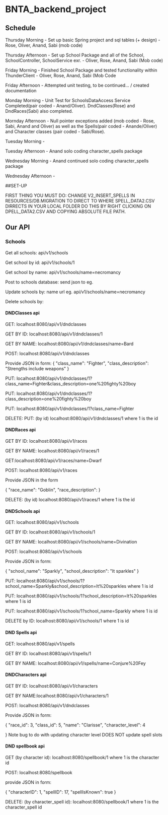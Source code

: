 # BNTA_backend_project

## Schedule

Thursday Morning - Set up basic Spring project and sql tables (+ design) - Rose, Oliver, Anand, Sabi (mob code)

Thursday Afternoon - Set up School Package and all of the School, SchoolController, SchoolService exr. - Oliver, Rose, Anand, Sabi (Mob code)

Friday Morning - Finished School Package and tested functionality within ThunderClient - Oliver, Rose, Anand, Sabi (Mob Code

Friday Afternoon - Attempted unit testing, to be continued... / created documentation

Monday Morning - Unit Test for SchoolsDataAccess Service Completed(pair coded - Anand/Oliver). DndClasses(Rose) and DndRaces(Sabi) also completed.

Mornday Afternoon - Null pointer exceptions added (mob coded - Rose, Sabi, Anand and Oliver) as well as the Spells(pair coded - Anande/Oliver) and Character classes (pair coded - Sabi/Rose).

Tuesday Morning - 

Tuesday Afternoon - Anand solo coding character_spells package

Wednesday Morning - Anand continued solo coding character_spells package

Wednesday Afternoon -


##SET-UP

FIRST THING YOU MUST DO: CHANGE V2_INSERT_SPELLS IN RESOURCES/DB.MIGRATION TO DIRECT TO WHERE SPELL_DATA2.CSV DIRRECTS IN YOUR LOCAL FOLDER DO THIS BY RIGHT CLICKING ON DPELL_DATA2.CSV AND COPYING ABSOLUTE FILE PATH.

## Our API
### Schools
Get all schools: api/v1/schools

Get school by id: api/v1/schools/1

Get school by name: api/v1/schools/name=necromancy

Post to schools database: send json to eg. 

Update schools by: name url eg. api/v1/schools/name=necromancy

Delete schools by: 

#### DNDClasses api
GET: localhost:8080/api/v1/dndclasses

GET BY ID: localhost:8080/api/v1/dndclasses/1

GET BY NAME: localhost:8080/api/v1/dndclasses/name=Bard

POST: localhost:8080/api/v1/dndclasses

Provide JSON in form: 
{
"class_name": "Fighter",
"class_description": "Strengths include weapons"
}


PUT: localhost:8080/api/v1/dndclasses/1?class_name=Fighter&class_description=one%20fighty%20boy

PUT: localhost:8080/api/v1/dndclasses/1?class_description=one%20fighty%20boy

PUT: localhost:8080/api/v1/dndclasses/1?class_name=Fighter

DELETE: PUT: (by id) localhost:8080/api/v1/dndclasses/1 where 1 is the id

#### DNDRaces api

GET BY ID: localhost:8080/api/v1/races

GET BY NAME: localhost:8080/api/v1/races/1

GET:localhost:8080/api/v1/races/name=Dwarf

POST: localhost:8080/api/v1/races


Provide JSON in the form

{
"race_name": "Goblin",
"race_description": 
}

DELETE: (by id) localhost:8080/api/v1/races/1 where 1 is the id

#### DNDSchools api
GET: localhost:8080/api/v1/schools

GET BY ID: localhost:8080/api/v1/schools/1

GET BY NAME: localhost:8080/api/v1/schools/name=Divination

POST: localhost:8080/api/v1/schools

Provide JSON in form:

{
"school_name": "Sparkly",
"school_description": "It sparkles"
}

PUT: localhost:8080/api/v1/schools/1?school_name=Sparkly&school_description=It%20sparkles where 1 is id

PUT: localhost:8080/api/v1/schools/1?school_description=It%20sparkles where 1 is id

PUT: localhost:8080/api/v1/schools/1?school_name=Sparkly where 1 is id

DELETE by ID: localhost:8080/api/v1/schools/1 where 1 is id

#### DND Spells api

GET: localhost:8080/api/v1/spells

GET BY ID: localhost:8080/api/v1/spells/1

GET BY NAME: localhost:8080/api/v1/spells/name=Conjure%20Fey


#### DNDCharacters api

GET BY ID: localhost:8080/api/v1/characters

GET BY NAME:localhost:8080/api/v1/characters/1

POST: localhost:8080/api/v1/dndclasses

Provide JSON in form:

{
"race_id": 3,
"class_id": 5,
"name": "Clarisse",
"character_level": 4

}
Note bug to do with updating character level DOES NOT update spell slots

#### DND spellbook api
GET (by character id): localhost:8080/spellbook/1 where 1 is the character id

POST: localhost:8080/spellbook

provide JSON in form:

{
"characterID": 1,
"spellID": 17,
"spellIsKnown": true
}

DELETE: (by character_spell id): localhost:8080/spellbook/1 where 1 is the character_spell id